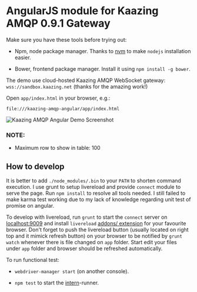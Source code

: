 # AngularJS module for Kaazing AMQP 0.9.1 Gateway

Make sure you have these tools before trying out:

- Npm, node package manager. Thanks to [nvm](https://github.com/creationix/nvm) to make `nodejs` installation easier.

- Bower, frontend package manager. Install it using `npm install -g bower`.


The demo use cloud-hosted Kaazing AMQP WebSocket gateway: `wss://sandbox.kaazing.net` (thanks for the amazing work!)

Open `app/index.html` in your browser, e.g.:

 `file:///kaazing-amqp-angular/app/index.html`

![Kaazing AMQP Angular Demo Screenshot](/kaazing-amqp-angular.png "Kaazing AMQP Angular Demo")


### NOTE:

- Maximum row to show in table: 100


## How to develop
It is better to add `./node_modules/.bin` to your `PATH` to shorten command execution.
I use grunt to setup livereload and provide `connect` module to serve the page.
Run `npm install` to resolve all tools needed. 
I still failed to make karma test working due to my lack of knowledge regarding unit test of promise on angular.

To develop with livereload, run `grunt` to start the `connect` server on [localhost:9009](http://localhost:9009) and 
install `livereload` [addons/ extension](http://livereload.com/extensions/) for your favourite browser. 
Don't forget to push the livereload button (usually located on right top and it mimick refresh button) on your browser to be notified by `grunt watch` whenever there is file changed on `app` folder.
Start edit your files under `app` folder and browser should be refreshed automatically.

To run functional test:

- `webdriver-manager start` (on another console).

- `npm test` to start the [intern](https://theintern.github.io/intern/#what-is-intern)-runner.

